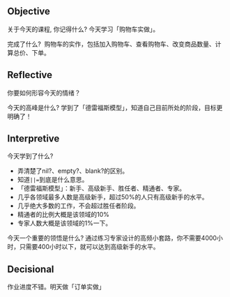 ## Objective 

关于今天的课程, 你记得什么? 今天学习「购物车实做」。

完成了什么?  购物车的实作，包括加入购物车、查看购物车、改变商品数量、计算总价、下单。

## Reflective 

你要如何形容今天的情绪？ 

今天的高峰是什么? 学到了「德雷福斯模型」，知道自己目前所处的阶段，目标更明确了！

## Interpretive 

今天学到了什么? 

- 弄清楚了nil?、empty?、blank?的区别。
- 知道`||=`到底是什么意思。
- 「德雷福斯模型」：新手、高级新手、胜任者、精通者、专家。
- 几乎各领域最多人数是高级新手，超过50%的人只有高级新手的水平。
- 几乎绝大多数的工作，不会超过胜任者阶段。
- 精通者的比例大概是该领域的10%
- 专家人数大概是该领域的1%一下。

今天一个重要的领悟是什么? 通过练习专家设计的高频小套路，你不需要4000小时，只需要400小时以下，就可以达到高级新手的水平。

## Decisional 

作业进度不错。明天做「订单实做」